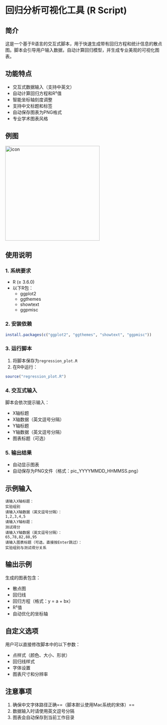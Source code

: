 # 回归分析可视化工具 (R Script)

## 简介
这是一个基于R语言的交互式脚本，用于快速生成带有回归方程和统计信息的散点图。脚本会引导用户输入数据，自动计算回归模型，并生成专业美观的可视化图表。

## 功能特点
- 交互式数据输入（支持中英文）
- 自动计算回归方程和R²值
- 智能坐标轴刻度调整
- 支持中文标题和标签
- 自动保存图表为PNG格式
- 专业学术图表风格
## 例图
<a href="https://github.com/Chinaduanyun/R_Learning-Develop/blob/main/散点图/例图.png">
  <img src="https://raw.githubusercontent.com/Chinaduanyun/R_Learning-Develop/main/散点图/例图.png" width="300" alt="icon"/>
</a>


## 使用说明

### 1. 系统要求
- R (≥ 3.6.0)
- 以下R包：
  - ggplot2
  - ggthemes
  - showtext
  - ggpmisc

### 2. 安装依赖
```r
install.packages(c("ggplot2", "ggthemes", "showtext", "ggpmisc"))
```

### 3. 运行脚本
1. 将脚本保存为`regression_plot.R`
2. 在R中运行：
```r
source("regression_plot.R")
```

### 4. 交互式输入
脚本会依次提示输入：
- X轴标题
- X轴数据（英文逗号分隔）
- Y轴标题
- Y轴数据（英文逗号分隔）
- 图表标题（可选）

### 5. 输出结果
- 自动显示图表
- 自动保存为PNG文件（格式：pic_YYYYMMDD_HHMMSS.png）

## 示例输入
```
请输入X轴标题：
实验组别
请输入X轴数据（英文逗号分隔）：
1,2,3,4,5
请输入Y轴标题：
测试得分
请输入Y轴数据（英文逗号分隔）：
65,78,82,88,95
请输入图表标题（可选，直接按Enter跳过）：
实验组别与测试得分关系
```

## 输出示例
生成的图表包含：
- 散点图
- 回归线
- 回归方程（格式：y = a + bx）
- R²值
- 自动优化的坐标轴

## 自定义选项
用户可以直接修改脚本中的以下参数：
- 点样式（颜色、大小、形状）
- 回归线样式
- 字体设置
- 图表尺寸和分辨率

## 注意事项
1. 确保中文字体路径正确==（脚本默认使用Mac系统的宋体）==
2. 数据输入时请使用英文逗号分隔
3. 图表会自动保存到当前工作目录
